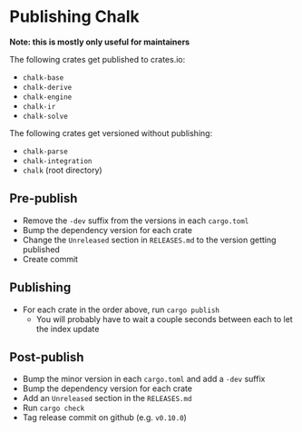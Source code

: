 # Publishing Chalk

**Note: this is mostly only useful for maintainers**

The following crates get published to crates.io:
- `chalk-base`
- `chalk-derive`
- `chalk-engine`
- `chalk-ir`
- `chalk-solve`

The following crates get versioned without publishing:
- `chalk-parse`
- `chalk-integration`
- `chalk` (root directory)

## Pre-publish
- Remove the `-dev` suffix from the versions in each `cargo.toml`
- Bump the dependency version for each crate
- Change the `Unreleased` section in `RELEASES.md` to the version getting published
- Create commit

## Publishing
- For each crate in the order above, run `cargo publish`
    - You will probably have to wait a couple seconds between each to let the index update

## Post-publish
- Bump the minor version in each `cargo.toml` and add a `-dev` suffix
- Bump the dependency version for each crate
- Add an `Unreleased` section in the `RELEASES.md`
- Run `cargo check`
- Tag release commit on github (e.g. `v0.10.0`)

